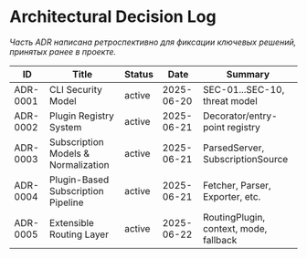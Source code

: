 # Architectural Decision Log

_Часть ADR написана ретроспективно для фиксации ключевых решений, принятых ранее в проекте._

| ID        | Title                                 | Status     | Date       | Summary                                 |
|-----------|---------------------------------------|------------|------------|-----------------------------------------|
| ADR-0001  | CLI Security Model                    | active     | 2025-06-20 | SEC-01...SEC-10, threat model           |
| ADR-0002  | Plugin Registry System                | active     | 2025-06-21 | Decorator/entry-point registry          |
| ADR-0003  | Subscription Models & Normalization   | active     | 2025-06-21 | ParsedServer, SubscriptionSource        |
| ADR-0004  | Plugin-Based Subscription Pipeline    | active     | 2025-06-21 | Fetcher, Parser, Exporter, etc.         |
| ADR-0005  | Extensible Routing Layer              | active     | 2025-06-22 | RoutingPlugin, context, mode, fallback  | 